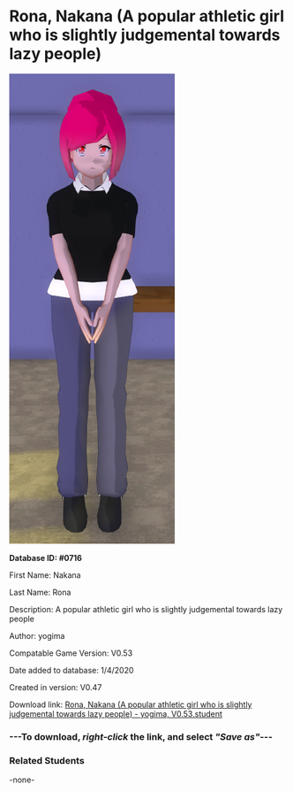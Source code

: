 # Rona, Nakana (A popular athletic girl who is slightly judgemental towards lazy people)

<img src="../../Files/Images/Rona, Nakana (A popular athletic girl who is slightly judgemental towards lazy people).png" title="Rona, Nakana (A popular athletic girl who is slightly judgemental towards lazy people) - yogima, V0.53">

**Database ID: #0716**

First Name: Nakana

Last Name: Rona

Description: A popular athletic girl who is slightly judgemental towards lazy people

Author: yogima

Compatable Game Version: V0.53

Date added to database: 1/4/2020

Created in version: V0.47

Download link: <a href="https://raw.githubusercontent.com/Arbiter1223/Daigaku-Gurashi-Custom-Students/master/Files/Student%20Files/Rona%2C%20Nakana%20(A%20popular%20athletic%20girl%20who%20is%20slightly%20judgemental%20towards%20lazy%20people)%20-%20yogima%2C%20V0.53.student">Rona, Nakana (A popular athletic girl who is slightly judgemental towards lazy people) - yogima, V0.53.student</a>

### ---**To download, _right-click_ the link, and select _"Save as"_**---

### Related Students

-none-
